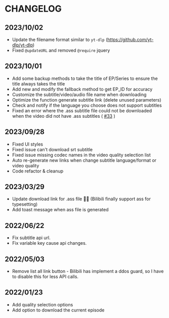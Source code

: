 # CHANGELOG

## 2023/10/02

- Update the filename format similar to `yt-dlp` (https://github.com/yt-dlp/yt-dlp)
- Fixed `@updateURL` and removed `@require` jquery

## 2023/10/01

- Add some backup methods to take the title of EP/Series to ensure the title always takes the title
- Add new and modify the fallback method to get EP_ID for accuracy
- Customize the subtitle/video/audio file name when downloading
- Optimize the function generate subtitle link (delete unused parameters)
- Check and notify if the language you choose does not support subtitles
- Fixed an error where the .ass subtitle file could not be downloaded when the video did not have .ass subtitles ( [#33](https://github.com/AdvMaple/bilibili-subtitle-download-plugin/issues/33) )

## 2023/09/28

- Fixed UI styles
- Fixed issue can't download srt subtitle
- Fixed issue missing codec names in the video quality selection list
- Auto re-generate new links when change subtitle language/format or video quality
- Code refactor & cleanup

## 2023/03/29

- Update download link for .ass file 🎉🎉 (Bilibili finally support ass for typesetting)
- Add toast message when ass file is generated

## 2022/06/22

- Fix subtitle api url.
- Fix variable key cause api changes.

## 2022/05/03

- Remove list all link button - Bilibili has implement a ddos guard, so I have to disable this for less API calls.

## 2022/01/23

- Add quality selection options
- Add option to download the current episode
